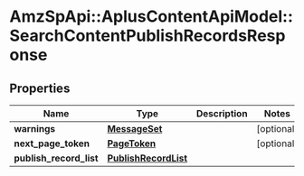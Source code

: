 # AmzSpApi::AplusContentApiModel::SearchContentPublishRecordsResponse

## Properties
Name | Type | Description | Notes
------------ | ------------- | ------------- | -------------
**warnings** | [**MessageSet**](MessageSet.md) |  | [optional] 
**next_page_token** | [**PageToken**](PageToken.md) |  | [optional] 
**publish_record_list** | [**PublishRecordList**](PublishRecordList.md) |  | 



